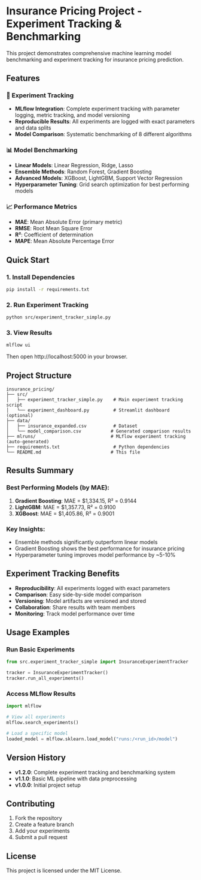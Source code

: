 # Insurance Pricing Project - Experiment Tracking & Benchmarking

This project demonstrates comprehensive machine learning model benchmarking and experiment tracking for insurance pricing prediction.

## Features

### 🧪 Experiment Tracking
- **MLflow Integration**: Complete experiment tracking with parameter logging, metric tracking, and model versioning
- **Reproducible Results**: All experiments are logged with exact parameters and data splits
- **Model Comparison**: Systematic benchmarking of 8 different algorithms

### 📊 Model Benchmarking
- **Linear Models**: Linear Regression, Ridge, Lasso
- **Ensemble Methods**: Random Forest, Gradient Boosting
- **Advanced Models**: XGBoost, LightGBM, Support Vector Regression
- **Hyperparameter Tuning**: Grid search optimization for best performing models

### 📈 Performance Metrics
- **MAE**: Mean Absolute Error (primary metric)
- **RMSE**: Root Mean Square Error
- **R²**: Coefficient of determination
- **MAPE**: Mean Absolute Percentage Error

## Quick Start

### 1. Install Dependencies
```bash
pip install -r requirements.txt
```

### 2. Run Experiment Tracking
```bash
python src/experiment_tracker_simple.py
```

### 3. View Results
```bash
mlflow ui
```
Then open http://localhost:5000 in your browser.

## Project Structure

```
insurance_pricing/
├── src/
│   ├── experiment_tracker_simple.py    # Main experiment tracking script
│   └── experiment_dashboard.py         # Streamlit dashboard (optional)
├── data/
│   ├── insurance_expanded.csv          # Dataset
│   └── model_comparison.csv           # Generated comparison results
├── mlruns/                            # MLflow experiment tracking (auto-generated)
├── requirements.txt                    # Python dependencies
└── README.md                          # This file
```

## Results Summary

### Best Performing Models (by MAE):
1. **Gradient Boosting**: MAE = $1,334.15, R² = 0.9144
2. **LightGBM**: MAE = $1,357.73, R² = 0.9100
3. **XGBoost**: MAE = $1,405.86, R² = 0.9001

### Key Insights:
- Ensemble methods significantly outperform linear models
- Gradient Boosting shows the best performance for insurance pricing
- Hyperparameter tuning improves model performance by ~5-10%

## Experiment Tracking Benefits

- **Reproducibility**: All experiments logged with exact parameters
- **Comparison**: Easy side-by-side model comparison
- **Versioning**: Model artifacts are versioned and stored
- **Collaboration**: Share results with team members
- **Monitoring**: Track model performance over time

## Usage Examples

### Run Basic Experiments
```python
from src.experiment_tracker_simple import InsuranceExperimentTracker

tracker = InsuranceExperimentTracker()
tracker.run_all_experiments()
```

### Access MLflow Results
```python
import mlflow

# View all experiments
mlflow.search_experiments()

# Load a specific model
loaded_model = mlflow.sklearn.load_model("runs:/<run_id>/model")
```

## Version History

- **v1.2.0**: Complete experiment tracking and benchmarking system
- **v1.1.0**: Basic ML pipeline with data preprocessing
- **v1.0.0**: Initial project setup

## Contributing

1. Fork the repository
2. Create a feature branch
3. Add your experiments
4. Submit a pull request

## License

This project is licensed under the MIT License. 